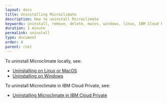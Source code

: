 ```yaml
---
layout: docs
title: Uninstalling Microclimate
description: How to uninstall Microclimate
keywords: uninstall, remove, delete, macos, windows, linux, IBM Cloud Private
duration: 1 minute
permalink: uninstall
type: document
order: 8
parent: root
---
```


To uninstall Microclimate locally, see:
* [Uninstalling on Linux or MacOS](uninstalllinuxmac)
* [Uninstalling on Windows](uninstallwindows)

To uninstall Microclimate in IBM Cloud Private, see:
* [Uninstalling Microclimate in IBM Cloud Private](uninstallicp)
